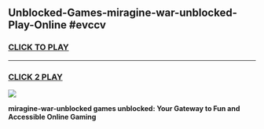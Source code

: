 
## Unblocked-Games-miragine-war-unblocked-Play-Online #evccv
<h3>
<a href="https://news.freeplayer.one?title=miragine-war-unblocked&ref=3">CLICK TO PLAY</a></h3>
<hr>

<h3>
<a href="https://news.freeplayer.one?title=miragine-war-unblocked&ref=3">CLICK 2 PLAY</a>
  
</h3>

<a href="https://news.freeplayer.one?title=miragine-war-unblocked&ref=3"><img src="https://clearcache.store/games.png"></a>


**miragine-war-unblocked games unblocked: Your Gateway to Fun and Accessible Online Gaming**
